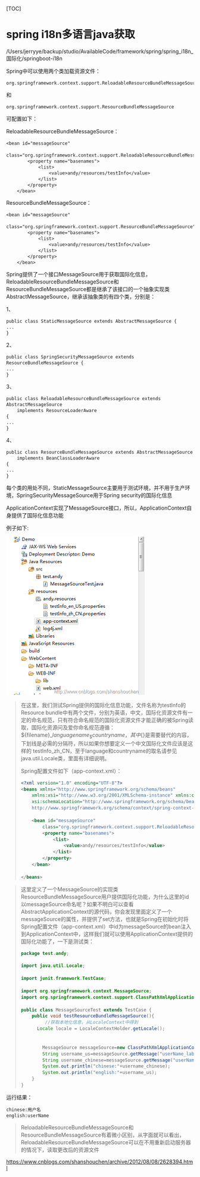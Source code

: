 [TOC]



# spring  i18n多语言java获取

/Users/jerryye/backup/studio/AvailableCode/framework/spring/spring_i18n_国际化/springboot-i18n





Spring中可以使用两个类加载资源文件：

```
org.springframework.context.support.ReloadableResourceBundleMessageSource
```

和

```
org.springframework.context.support.ResourceBundleMessageSource
```

可配置如下：

ReloadableResourceBundleMessageSource：

```
<bean id="messageSource"
        class="org.springframework.context.support.ReloadableResourceBundleMessageSource">
        <property name="basenames">
            <list>
                <value>andy/resources/testInfo</value>
            </list>
        </property>
    </bean>
```

ResourceBundleMessageSource：

```
<bean id="messageSource"
        class="org.springframework.context.support.ResourceBundleMessageSource">
        <property name="basenames">
            <list>
                <value>andy/resources/testInfo</value>
            </list>
        </property>
    </bean>
```

Spring提供了一个接口MessageSource用于获取国际化信息，ReloadableResourceBundleMessageSource和ResourceBundleMessageSource都是继承了该接口的一个抽象实现类AbstractMessageSource，继承该抽象类的有四个类，分别是：

1、

```
public class StaticMessageSource extends AbstractMessageSource {
...
}
```

2、

```
public class SpringSecurityMessageSource extends ResourceBundleMessageSource {
...
}
```

3、

```
public class ReloadableResourceBundleMessageSource extends AbstractMessageSource
    implements ResourceLoaderAware
{
...
}
```

4、

```
public class ResourceBundleMessageSource extends AbstractMessageSource
    implements BeanClassLoaderAware
{
...
}
```

每个类的用处不同，StaticMessageSource主要用于测试环境，并不用于生产环境，SpringSecurityMessageSource用于Spring security的国际化信息

ApplicationContext实现了MessageSource接口，所以，ApplicationContext自身提供了国际化信息功能

例子如下:

![image-20180911205130100](image-201809112051/image-20180911205130100.png)

> 在这里，我们测试Spring提供的国际化信息功能，文件名称为testInfo的Resource bundle中有两个文件，分别为英语，中文，国际化资源文件有一定的命名规范，只有符合命名规范的国际化资源文件才能正确的被Spring读取，国际化资源问及爱你命名规范遵循：\${filename}_${languagename}_\${countryname}，其中${}是需要替代的内容，下划线是必需的分隔符，所以如果你想要定义一个中文国际化文件应该是这样的 testInfo_zh_CN，至于language和countryname的取名请参见java.util.Locale类，里面有详细说明。
>
> Spring配置文件如下（app-context.xml）：
>
> 
>
> ```xml
> <?xml version="1.0" encoding="UTF-8"?>
> <beans xmlns="http://www.springframework.org/schema/beans"
>     xmlns:xsi="http://www.w3.org/2001/XMLSchema-instance" xmlns:context="http://www.springframework.org/schema/context"
>     xsi:schemaLocation="http://www.springframework.org/schema/beans http://www.springframework.org/schema/beans/spring-beans.xsd  http://www.springframework.org/schema/context
>     http://www.springframework.org/schema/context/spring-context-2.5.xsd">
> 
>     <bean id="messageSource"
>         class="org.springframework.context.support.ReloadableResourceBundleMessageSource">
>         <property name="basenames">
>             <list>
>                 <value>andy/resources/testInfo</value>
>             </list>
>         </property>
>     </bean>
> 
> </beans>
> ```
>
> 

> 这里定义了一个MessageSource的实现类ResourceBundleMessageSource用户提供国际化功能，为什么这里的id以messageSource命名呢？如果不明白可以查看AbstractApplicationContext的源代码，你会发现里面定义了一个messageSource的属性，并提供了set方法，也就是Spring在初始化时将Spring配置文件（app-context.xml）中id为messageSource的bean注入到ApplicationContext中，这样我们就可以使用ApplicationContext提供的国际化功能了，一下是测试类：
>
>
>
> ```java
> package test.andy;
> 
> import java.util.Locale;
> 
> import junit.framework.TestCase;
> 
> import org.springframework.context.MessageSource;
> import org.springframework.context.support.ClassPathXmlApplicationContext;
> 
> public class MessageSourceTest extends TestCase {
>     public void testResourceBundleMessageSource(){
>          //获取本地化信息，从LocaleContext中得到  
>  		Locale locale = LocaleContextHolder.getLocale();  
>         
>         
>         MessageSource messageSource=new ClassPathXmlApplicationContext("app-context.xml");
>         String username_us=messageSource.getMessage("userName_lable",new Object[1],Locale.US);
>         String username_chinese=messageSource.getMessage("userName_lable",new Object[0],Locale.CHINESE);
>         System.out.println("chinese:"+username_chinese);
>         System.out.println("english:"+username_us);
>     }
> }
> ```
>
>

运行结果：

```
chinese:用户名
english:userName
```

> ReloadableResourceBundleMessageSource和ResourceBundleMessageSource有着微小区别，从字面就可以看出，ReloadableResourceBundleMessageSource可以在不用重新启动服务器的情况下，读取更改后的资源文件





https://www.cnblogs.com/shanshouchen/archive/2012/08/08/2628394.html